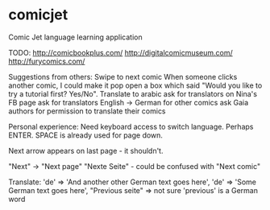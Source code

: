 # comicjet
Comic Jet language learning application


TODO:
http://comicbookplus.com/
http://digitalcomicmuseum.com/
http://furycomics.com/



Suggestions from others:
	Swipe to next comic
	When someone clicks another comic, I could make it pop open a box which said "Would you like to try a tutorial first? Yes/No".
	Translate to arabic
		ask for translators on Nina's FB page
		ask for translators English -> German for other comics
		ask Gaia authors for permission to translate their comics

Personal experience:
	Need keyboard access to switch language.
		Perhaps ENTER. SPACE is already used for page down.

Next arrow appears on last page - it shouldn't.

"Next" -> "Next page"
			"Nexte Seite"
	- could be confused with "Next comic"


Translate:
	'de' => 'And another other German text goes here',
	'de' => 'Some German text goes here',
	"Previous seite" => not sure 'previous' is a German word
